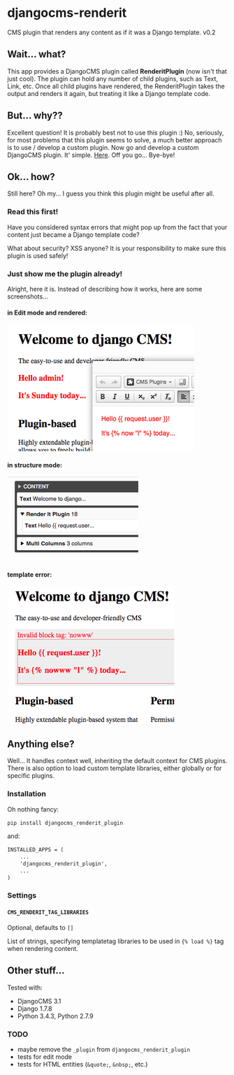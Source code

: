 # djangocms-renderit

CMS plugin that renders any content as if it was a Django template. v0.2

## Wait... what?

This app provides a DjangoCMS plugin called **RenderitPlugin** (now isn't that just cool). The 
plugin can hold any number of child plugins, such as Text, Link, etc. Once all child plugins have 
rendered, the RenderitPlugin takes the output and renders it again, but treating it like a Django 
template code.

## But... why??
 
Excellent question! It is probably best not to use this plugin :)  No, seriously, for most problems 
that this plugin seems to solve, a much better approach is to use / develop a custom plugin.
Now go and develop a custom DjangoCMS plugin. It' simple. 
[Here](http://django-cms.readthedocs.org/en/latest/how_to/custom_plugins.html).
Off you go... Bye-bye!

## Ok... how?

Still here? Oh my... I guess you think this plugin might be useful after all. 

### Read this first!

Have you considered syntax errors that might pop up from the fact that your content just became a 
Django template code?
 
What about security? XSS anyone? It is your responsibility to make sure this plugin is used safely!

### Just show me the plugin already!

Alright, here it is. Instead of describing how it works, here are some screenshots... 

#### in Edit mode and rendered:

![Edit and render example](readme_assets/example_edit_and_render.png)


#### in structure mode:

![Structure view example](readme_assets/example_structure.png)


#### template error:

![Syntax error example](readme_assets/example_error.png)


## Anything else?

Well... It handles context well, inheriting the default context for CMS plugins. There is also 
option to load custom template libraries, either globally or for specific plugins.


### Installation

Oh nothing fancy:

    pip install djangocms_renderit_plugin
    
and:

    INSTALLED_APPS = (
        ...
        'djangocms_renderit_plugin',
        ...
    )


### Settings

#### `CMS_RENDERIT_TAG_LIBRARIES`
    
Optional, defaults to `[]`

List of strings, specifying templatetag libraries to be used in `{% load %}` tag when rendering 
content.


## Other stuff...

Tested with:

 - DjangoCMS 3.1
 - Django 1.7.8
 - Python 3.4.3, Python 2.7.9

### TODO

 * maybe remove the `_plugin` from `djangocms_renderit_plugin`
 * tests for edit mode
 * tests for HTML entities (`&quote;`, `&nbsp;`, etc.)
 